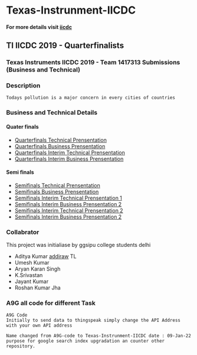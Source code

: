 # Texas-Instrunment-IICDC <!-- # A9G-code -->
####    For more details visit [iicdc](https://github.com/IICDC)
##  TI IICDC 2019 - Quarterfinalists

### Texas Instruments IICDC 2019 - Team 1417313 Submissions (Business and Technical)

### Description

```Todays pollution is a major concern in every cities of countries ```

### Business and Technical Details

####  Quater finals

-   [Quarterfinals Technical Prensentation]() 
-   [Quarterfinals Business Prensentation]() 
-   [Quarterfinals Interim Technical Prensentation]() 
-   [Quarterfinals Interim Business Prensentation]() 

#### Semi finals

-   [Semifinals Technical Prensentation]() 
-   [Semifinals Business Prensentation](https://www.youtube.com/watch?v=VRJtZEQkx_4) 
-   [Semifinals Interim Technical Prensentation 1]() 
-   [Semifinals Interim Business Prensentation 2]()
-   [Semifinals Interim Technical Prensentation 2](https://www.youtube.com/watch?v=_ARt1U7WMck) 
-   [Semifinals Interim Business Prensentation 2](https://www.youtube.com/watch?v=6axBEuGq9DE) 


### Collabrator

This project was initialiase by ggsipu college students delhi
-   Aditya Kumar [addiraw](https://github.com/addiraw) TL
-   Umesh Kumar
-   Aryan Karan Singh
-   K.Srivastan
-   Jayant Kumar
-   Roshan Kumar Jha

### A9G all code for different Task

    A9G Code
    Initially to send data to thingspeak simply change the API Address with your own API address

    Name changed from A9G-code to Texas-Instrunment-IICDC date : 09-Jan-22
    purpose for google search index upgradation an counter other repository.